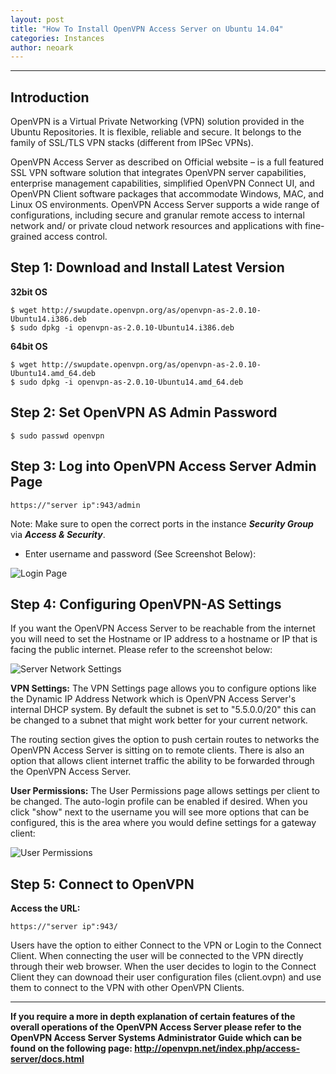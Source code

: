 ```yaml
---
layout: post
title: "How To Install OpenVPN Access Server on Ubuntu 14.04"
categories: Instances
author: neoark
---
```

----------
Introduction
------------

OpenVPN is a Virtual Private Networking (VPN) solution provided in the Ubuntu Repositories. It is flexible, reliable and secure. It belongs to the family of SSL/TLS VPN stacks (different from IPSec VPNs).

OpenVPN Access Server as described on Official website – is a full featured SSL VPN software solution that integrates OpenVPN server capabilities, enterprise management capabilities, simplified OpenVPN Connect UI, and OpenVPN Client software packages that accommodate Windows, MAC, and Linux OS environments.  OpenVPN Access Server supports  a wide range of configurations, including secure and granular remote access to internal network and/ or private cloud network resources and applications with fine-grained access control.

Step 1: Download and Install Latest Version
-------------------------------------------

**32bit OS**

    $ wget http://swupdate.openvpn.org/as/openvpn-as-2.0.10-Ubuntu14.i386.deb
    $ sudo dpkg -i openvpn-as-2.0.10-Ubuntu14.i386.deb
   
  **64bit OS**

    $ wget http://swupdate.openvpn.org/as/openvpn-as-2.0.10-Ubuntu14.amd_64.deb
    $ sudo dpkg -i openvpn-as-2.0.10-Ubuntu14.amd_64.deb

Step 2: Set OpenVPN AS Admin Password
-------------------------------------

    $ sudo passwd openvpn

Step 3: Log into OpenVPN Access Server Admin Page
-------------------------------------------------

    https://"server ip":943/admin

Note: Make sure to open the correct ports in the instance ***Security Group*** via ***Access & Security***.

 - Enter username and password (See Screenshot Below):

![Login Page](http://i.imgur.com/6Jbt5ce.jpg)

Step 4: Configuring OpenVPN-AS Settings
-------------------------------------------

If you want the OpenVPN Access Server to be reachable from the internet you will need to set the Hostname or IP address to a hostname or IP that is facing the public internet. Please refer to the screenshot below:

![Server Network Settings](http://i.imgur.com/GO30szy.jpg)

**VPN Settings:**
The VPN Settings page allows you to configure options like the Dynamic IP Address Network which is OpenVPN Access Server's internal DHCP system. By default the subnet is set to "5.5.0.0/20" this can be changed to a subnet that might work better for your current network.

The routing section gives the option to push certain routes to networks the OpenVPN Access Server is sitting on to remote clients.
There is also an option that allows client internet traffic the ability to be forwarded through the OpenVPN Access Server.

**User Permissions:**
The User Permissions page allows settings per client to be changed. The auto-login profile can be enabled if desired. When you click "show" next to the username you will see more options that can be configured, this is the area where you would define settings for a gateway client: 

![User Permissions](http://i.imgur.com/fL4Tnc5.jpg)

Step 5: Connect to OpenVPN
---------------------------------
**Access the URL:**

    https://"server ip":943/

Users have the option to either Connect to the VPN or Login to the Connect Client. When connecting the user will be connected to the VPN directly through their web browser. When the user decides to login to the Connect Client they can downoad their user configuration files (client.ovpn) and use them to connect to the VPN with other OpenVPN Clients.


----------


**If you require a more in depth explanation of certain features of the overall operations of the OpenVPN Access Server please refer to the OpenVPN Access Server Systems Administrator Guide which can be found on the following page: http://openvpn.net/index.php/access-server/docs.html**
